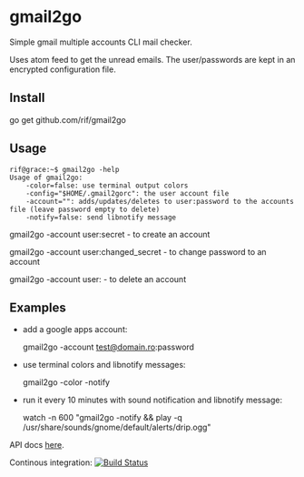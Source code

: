 gmail2go
========

Simple gmail multiple accounts CLI mail checker.

Uses atom feed to get the unread emails. The user/passwords are kept in an encrypted configuration file.

Install
-------

go get github.com/rif/gmail2go

Usage
-----

    rif@grace:~$ gmail2go -help
    Usage of gmail2go:
        -color=false: use terminal output colors
        -config="$HOME/.gmail2gorc": the user account file
        -account="": adds/updates/deletes to user:password to the accounts file (leave password empty to delete)
        -notify=false: send libnotify message

gmail2go -account user:secret - to create an account

gmail2go -account user:changed_secret - to change password to an account

gmail2go -account user: - to delete an account

Examples
--------

- add a google apps account:

    gmail2go -account test@domain.ro:password

- use terminal colors and libnotify messages:

    gmail2go -color -notify

- run it every 10 minutes with sound notification and libnotify message:

    watch -n 600 "gmail2go -notify && play -q /usr/share/sounds/gnome/default/alerts/drip.ogg"

API docs [here](http://go.pkgdoc.org/github.com/rif/gmail2go).

Continous integration: [![Build Status](https://goci.herokuapp.com/project/image/github.com/rif/gmail2go "Continous integration")](http://goci.me/project/github.com/rif/gmail2go)
